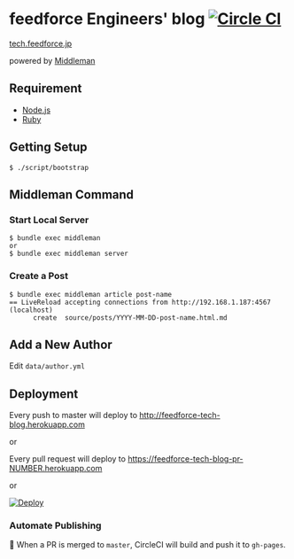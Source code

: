 # feedforce Engineers' blog [![Circle CI](https://circleci.com/gh/feedforce/tech.feedforce.jp.svg?style=svg)](https://circleci.com/gh/feedforce/tech.feedforce.jp)

[tech.feedforce.jp](http://tech.feedforce.jp)

powered by [Middleman](http://middlemanapp.com/)

## Requirement

* [Node.js](http://nodejs.org/)
* [Ruby](https://www.ruby-lang.org/)

## Getting Setup

    $ ./script/bootstrap

## Middleman Command

### Start Local Server

    $ bundle exec middleman
    or
    $ bundle exec middleman server

### Create a Post

    $ bundle exec middleman article post-name
    == LiveReload accepting connections from http://192.168.1.187:4567 (localhost)
          create  source/posts/YYYY-MM-DD-post-name.html.md

## Add a New Author

Edit `data/author.yml`

## Deployment

Every push to master will deploy to http://feedforce-tech-blog.herokuapp.com

or

Every pull request will deploy to https://feedforce-tech-blog-pr-NUMBER.herokuapp.com

or

[![Deploy](https://www.herokucdn.com/deploy/button.png)](https://heroku.com/deploy)

### Automate Publishing

:dart: When a PR is merged to `master`, CircleCI will build and push it to `gh-pages`.

